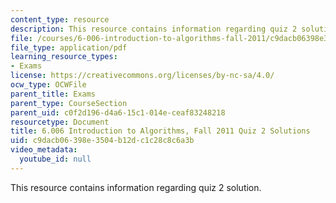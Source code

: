 ```yaml
---
content_type: resource
description: This resource contains information regarding quiz 2 solution.
file: /courses/6-006-introduction-to-algorithms-fall-2011/c9dacb06398e3504b12dc1c28c8c6a3b_MIT6_006F11_quiz2_sol.pdf
file_type: application/pdf
learning_resource_types:
- Exams
license: https://creativecommons.org/licenses/by-nc-sa/4.0/
ocw_type: OCWFile
parent_title: Exams
parent_type: CourseSection
parent_uid: c0f2d196-d4a6-15c1-014e-ceaf83248218
resourcetype: Document
title: 6.006 Introduction to Algorithms, Fall 2011 Quiz 2 Solutions
uid: c9dacb06-398e-3504-b12d-c1c28c8c6a3b
video_metadata:
  youtube_id: null
---
```

This resource contains information regarding quiz 2 solution.